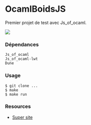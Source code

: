 # OcamlBoidsJS

Premier projet de test avec Js\_of\_ocaml.

![](assets/vid.gif)

### Dépendances

```
Js_of_ocaml
Js_of_ocaml-lwt
Dune
```
### Usage

```
$ git clone ...
$ make
$ make run
```

### Resources

- [Super site](https://www.red3d.com/cwr/boids/)
